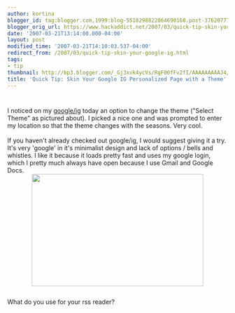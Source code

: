 ```yaml
---
author: kortina
blogger_id: tag:blogger.com,1999:blog-5518298822864690168.post-3762077768530652065
blogger_orig_url: https://www.hackaddict.net/2007/03/quick-tip-skin-your-google-ig.html
date: '2007-03-21T13:14:00.000-04:00'
layout: post
modified_time: '2007-03-21T14:10:03.537-04:00'
redirect_from: /2007/03/quick-tip-skin-your-google-ig.html
tags:
- tip
thumbnail: http://bp3.blogger.com/_Gj3xvk4ycVs/RgF00fFv2fI/AAAAAAAAAJ4/Mr2xiK9ccks/s72-c/ishot-2.jpg
title: 'Quick Tip: Skin Your Google IG Personalized Page with a Theme'
---
```


<img alt="" border="0" id="BLOGGER_PHOTO_ID_5044441502679292402" src="{{ site.url }}/assets/images/2007-03-21-image-0000.jpg" style="margin: 0px auto 10px; display: block; text-align: center; "/><br/>I noticed on my <a href="http://google.com/ig">google/ig</a> today an option to change the theme ("Select Theme" as pictured about).  I picked a nice one and was prompted to enter my location so that the theme changes with the seasons.  Very cool.<br/><br/>If you haven't already checked out google/ig, I would suggest giving it a try.  It's very 'google' in it's minimalist design and lack of options / bells and whistles.  I like it because it loads pretty fast and uses my google login, which I pretty much always have open because I use Gmail and Google Docs.<br/><img alt="" border="0" id="BLOGGER_PHOTO_ID_5044441322290665954" src="{{ site.url }}/assets/images/2007-03-21-image-0001.jpg" style="margin: 0px auto 10px; display: block; text-align: center;  width: 392px; height: 256px;"/><br/>What do you use for your rss reader?